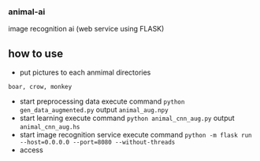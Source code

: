 ### animal-ai
image recognition ai (web service using FLASK)
 
## how to use
* put pictures to each anmimal directories 
```
boar, crow, monkey
```
* start preprocessing data
execute command `python gen_data_augmented.py` 
output `animal_aug.npy`
* start learning
execute command `python animal_cnn_aug.py`
output `animal_cnn_aug.hs`
* start image recognition service
execute command `python -m flask run --host=0.0.0.0 --port=8080 --without-threads`
* access 

 
 
